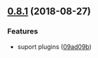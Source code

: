 <a name="0.8.1"></a>
## [0.8.1](https://github.com/TalkingData/rxloop/compare/v0.8.0...v0.8.1) (2018-08-27)

### Features
* suport plugins ([09ad09b](https://github.com/TalkingData/rxloop/commit/09ad09b))
